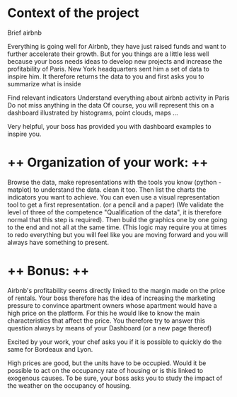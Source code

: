 # Context of the project
Brief airbnb

Everything is going well for Airbnb, they have just raised funds and want to further accelerate their growth. But for you things are a little less well because your boss needs ideas to develop new projects and increase the profitability of Paris. New York headquarters sent him a set of data to inspire him. It therefore returns the data to you and first asks you to summarize what is inside

Find relevant indicators
Understand everything about airbnb activity in Paris
Do not miss anything in the data
Of course, you will represent this on a dashboard illustrated by histograms, point clouds, maps ...

Very helpful, your boss has provided you with dashboard examples to inspire you.

# ++ Organization of your work: ++

Browse the data, make representations with the tools you know (python -matplot) to understand the data. clean it too.
Then list the charts the indicators you want to achieve. You can even use a visual representation tool to get a first representation. (or a pencil and a paper) (We validate the level of three of the competence "Qualification of the data", it is therefore normal that this step is required).
Then build the graphics one by one going to the end and not all at the same time. (This logic may require you at times to redo everything but you will feel like you are moving forward and you will always have something to present.

# ++ Bonus: ++

Airbnb's profitability seems directly linked to the margin made on the price of rentals. Your boss therefore has the idea of ​​increasing the marketing pressure to convince apartment owners whose apartment would have a high price on the platform. For this he would like to know the main characteristics that affect the price. You therefore try to answer this question always by means of your Dashboard (or a new page thereof)

Excited by your work, your chef asks you if it is possible to quickly do the same for Bordeaux and Lyon.

High prices are good, but the units have to be occupied. Would it be possible to act on the occupancy rate of housing or is this linked to exogenous causes. To be sure, your boss asks you to study the impact of the weather on the occupancy of housing.
